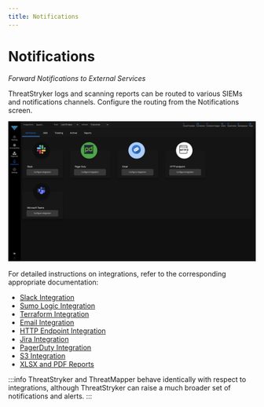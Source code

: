 ```yaml
---
title: Notifications
---
```


# Notifications

*Forward Notifications to External Services*

ThreatStryker logs and scanning reports can be routed to various SIEMs and notifications channels. Configure the routing from the Notifications screen.

![Report Summary](../img/DF_Notification.png)

For detailed instructions on integrations, refer to the corresponding appropriate documentation:

 * [Slack Integration](/docs/v3.8/integrations/slack)
 * [Sumo Logic Integration](/docs/v3.8/integrations/sumo-logic)
 * [Terraform Integration](/docs/v3.8/integrations/terraform)
 * [Email Integration](/docs/v3.8/integrations/email)
 * [HTTP Endpoint Integration](/docs/v3.8/integrations/http-endpoint)
 * [Jira Integration](/docs/v3.8/integrations/jira)
 * [PagerDuty Integration](/docs/v3.8/integrations/pager-duty)
 * [S3 Integration](/docs/v3.8/integrations/s3)
 * [XLSX and PDF Reports ](/docs/v3.8/integrations/xlsx-pdf)


:::info
ThreatStryker and ThreatMapper behave identically with respect to integrations, although ThreatStryker can raise a much broader set of notifications and alerts.
:::



